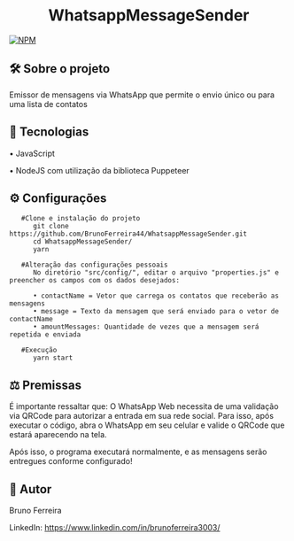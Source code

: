 <h1 align="center">WhatsappMessageSender</h1>

[![NPM](https://img.shields.io/npm/l/react)](https://github.com/BrunoFerreira44/WhatsappMessageSender/main/LICENSE)

## 🛠 Sobre o projeto

Emissor de mensagens via WhatsApp que permite o envio único ou para uma lista de
contatos

## 🚀 Tecnologias

• JavaScript

• NodeJS com utilização da biblioteca Puppeteer

## ⚙ Configurações

```
   #Clone e instalação do projeto
      git clone https://github.com/BrunoFerreira44/WhatsappMessageSender.git
      cd WhatsappMessageSender/
      yarn

   #Alteração das configurações pessoais
      No diretório "src/config/", editar o arquivo "properties.js" e preencher os campos com os dados desejados:

      • contactName = Vetor que carrega os contatos que receberão as mensagens
      • message = Texto da mensagem que será enviado para o vetor de contactName
      • amountMessages: Quantidade de vezes que a mensagem será repetida e enviada

   #Execução
      yarn start
```

## ⚖ Premissas

É importante ressaltar que: O WhatsApp Web necessita de uma validação via QRCode
para autorizar a entrada em sua rede social. Para isso, após executar o código,
abra o WhatsApp em seu celular e valide o QRCode que estará aparecendo na tela.

Após isso, o programa executará normalmente, e as mensagens serão entregues
conforme configurado!

## 🙇‍ Autor

Bruno Ferreira

LinkedIn: https://www.linkedin.com/in/brunoferreira3003/
